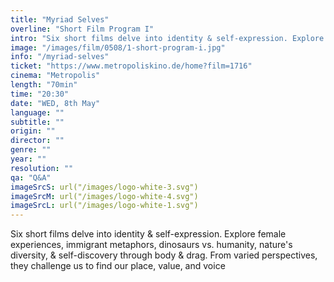 ```yaml
---
title: "Myriad Selves"
overline: "Short Film Program I"
intro: "Six short films delve into identity & self-expression. Explore female experiences, immigrant metaphors, dinosaurs vs. humanity, nature's diversity, & self-discovery through body & drag. From varied perspectives, they challenge us to find our place, value, and voice."
image: "/images/film/0508/1-short-program-i.jpg"
info: "/myriad-selves"
ticket: "https://www.metropoliskino.de/home?film=1716"
cinema: "Metropolis"
length: "70min"
time: "20:30"
date: "WED, 8th May"
language: ""
subtitle: ""
origin: ""
director: ""
genre: ""
year: ""
resolution: ""
qa: "Q&A"
imageSrcS: url("/images/logo-white-3.svg")
imageSrcM: url("/images/logo-white-4.svg")
imageSrcL: url("/images/logo-white-1.svg")
---
```


Six short films delve into identity & self-expression. Explore female experiences, immigrant metaphors, dinosaurs vs. humanity, nature's diversity, & self-discovery through body & drag. From varied perspectives, they challenge us to find our place, value, and voice



